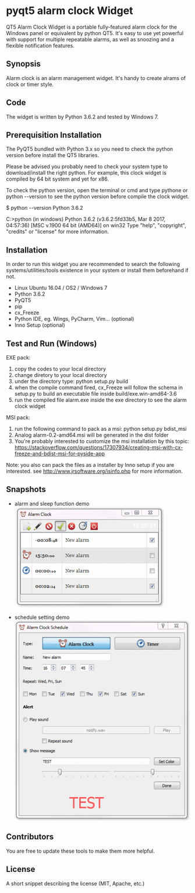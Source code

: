 # pyqt5 alarm clock Widget

QT5 Alarm Clock Widget is a portable fully-featured alarm clock for the Windows panel or equivalent by python QT5. It's easy to use yet powerful with support for multiple repeatable alarms, as well as snoozing and a flexible notification features.

## Synopsis

Alarm clock is an alarm management widget. It's handy to create alrams of clock or timer style. 

## Code

The widget is written by Python 3.6.2 and tested by Windows 7. 

## Prerequisition Installation

The PyQT5 bundled with Python 3.x so you need to check the python version before install the QT5 libraries. 

Please be advised you probably need to check your system type to download/install the right python. For example, this clock widget is compiled by 64  bit system and yet for x86.

To check the python version, open the terminal or cmd and type pythone or python --version to see the python version before compile the clock widget.

$ python --version
Python 3.6.2

C:\>python (in windows)
Python 3.6.2 (v3.6.2:5fd33b5, Mar  8 2017, 04:57:36) [MSC v.1900 64 bit (AMD64)] on win32
Type "help", "copyright", "credits" or "license" for more information.
>>>

## Installation

In order to run this widget you are recommended to search the following systems/utilities/tools existence in your system or install them beforehand if not.

* Linux Ubuntu 16.04 / OS2 / Windows 7
* Python 3.6.2
* PyQT5
* pip
* cx_Freeze
* Python IDE, eg. Wings, PyCharm, Vim... (optional)
* Inno Setup (optional) 

## Test and Run (Windows)

EXE pack:
1. copy the codes to your local directory 
2. change diretory to your local directory
3. under the directory type: 
   python setup.py build
4. when the compile command fired, cx_Freeze will follow the schema in setup.py to build an executable file inside build/exe.win-amd64-3.6
5. run the compiled file alarm.exe inside the exe directory to see the alarm clock widget

MSI pack:
1. run the following command to pack as a msi:
    python setup.py bdist_msi
2. Analog alarm-0.2-amd64.msi will be generated in the dist folder
3. You're probably interested to customize the msi installation by this topic: 
   https://stackoverflow.com/questions/17307934/creating-msi-with-cx-freeze-and-bdist-msi-for-pyside-app

Note: you also can pack the files as a installer by Inno setup if you are interested. see http://www.jrsoftware.org/isinfo.php for more information.

## Snapshots

* alarm and sleep function demo<br>
![running alarm](https://github.com/joechiu/alarm/blob/master/images/1522993859927.gif?raw=true "alarm and sleep function demo")

* schedule setting demo<br>
![schedule](https://github.com/joechiu/alarm/blob/master/images/1522995021335.gif?raw=true "schedule setting demo")

## Contributors

You are free to update these tools to make them more helpful.

## License

A short snippet describing the license (MIT, Apache, etc.)
